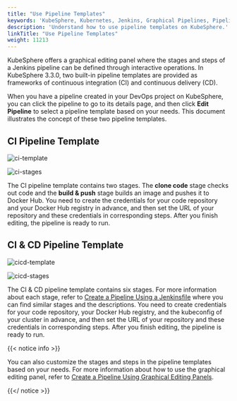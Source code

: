 ```yaml
---
title: "Use Pipeline Templates"
keywords: 'KubeSphere, Kubernetes, Jenkins, Graphical Pipelines, Pipeline Templates'
description: 'Understand how to use pipeline templates on KubeSphere.'
linkTitle: "Use Pipeline Templates"
weight: 11213
---
```


KubeSphere offers a graphical editing panel where the stages and steps of a Jenkins pipeline can be defined through interactive operations. In KubeSphere 3.3.0, two built-in pipeline templates are provided as frameworks of continuous integration (CI) and continuous delivery (CD).

When you have a pipeline created in your DevOps project on KubeSphere, you can click the pipeline to go to its details page, and then click **Edit Pipeline** to select a pipeline template based on your needs. This document illustrates the concept of these two pipeline templates.

## CI Pipeline Template

![ci-template](/images/docs/devops-user-guide/using-devops/use-pipeline-templates/ci-template.png)

![ci-stages](/images/docs/devops-user-guide/using-devops/use-pipeline-templates/ci-stages.png)

The CI pipeline template contains two stages. The **clone code** stage checks out code and the **build & push** stage builds an image and pushes it to Docker Hub. You need to create the credentials for your code repository and your Docker Hub registry in advance, and then set the URL of your repository and these credentials in corresponding steps. After you finish editing, the pipeline is ready to run.

## CI & CD Pipeline Template

![cicd-template](/images/docs/devops-user-guide/using-devops/use-pipeline-templates/cicd-template.png)

![cicd-stages](/images/docs/devops-user-guide/using-devops/use-pipeline-templates/cicd-stages.png)

The CI & CD pipeline template contains six stages. For more information about each stage, refer to [Create a Pipeline Using a Jenkinsfile](../create-a-pipeline-using-jenkinsfile/#pipeline-overview) where you can find similar stages and the descriptions. You need to create credentials for your code repository, your Docker Hub registry, and the kubeconfig of your cluster in advance, and then set the URL of your repository and these credentials in corresponding steps. After you finish editing, the pipeline is ready to run.

{{< notice info >}}

You can also customize the stages and steps in the pipeline templates based on your needs. For more information about how to use the graphical editing panel, refer to [Create a Pipeline Using Graphical Editing Panels](../create-a-pipeline-using-graphical-editing-panel/).

{{</ notice >}}